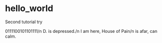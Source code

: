# hello_world
Second tutorial try

0111100101101111/n
D. is depressed./n 
I am here, House of Pain/n
is afar, can calm.
